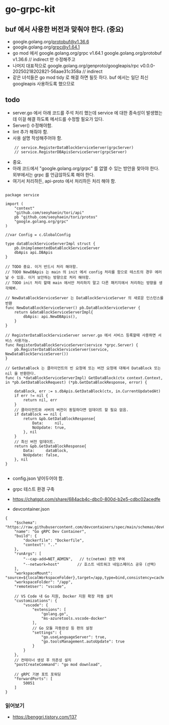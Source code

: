# go-grpc-kit

## buf 에서 사용한 버전과 맞춰야 한다. (중요)
- google.golang.org/protobuf@v1.36.6
- google.golang.org/grpc@v1.64.1
- go mod 에서 google.golang.org/grpc v1.64.1 google.golang.org/protobuf v1.36.6 // indirect 만 수정해주고   
- 나머지 대표적으로 google.golang.org/genproto/googleapis/rpc v0.0.0-20250218202821-56aae31c358a // indirect  
- 같은 녀석들은 go mod tidy 로 해결 하면 될듯 하다. buf 에서는 일단 최신 googleapis 사용하도록 했으므로   

## todo
- server.go 에서 아래 코드를 주석 처리 했는데 service 에 대한 종속성이 발생했는데 이걸 해결 하도록 메서드를 수정할 필요가 있다.  
- Server() 수정해야함.  
- lint 추가 해줘야 함.  
- 사용 설명 작성해주어야 함.    

```aiignore
    // service.RegisterDataBlockServiceServer(grpcServer)
    // service.RegisterDBApisServiceServer(grpcServer)
```
- 중요.  
- 아래 코드에서 "google.golang.org/grpc" 를 없앨 수 있는 방안을 찾아야 한다. 외부에서는 grpc 를 언급않하도록 해야 한다.  
- 여기서 처리하든, api-proto 에서 처리하든 처리 해야 함.  
```aiignore

package service

import (
	"context"
	"github.com/seoyhaein/tori/api"
	pb "github.com/seoyhaein/tori/protos"
	"google.golang.org/grpc"
)

//var Config = c.GlobalConfig

type dataBlockServiceServerImpl struct {
	pb.UnimplementedDataBlockServiceServer
	dbApis api.DBApis
}

// TODO 중요. 이거 반드시 처리 해야함.
// TODO NewDBApis 는 main 의 init 에서 config 처리를 함으로 테스트의 경우 에러 날 수 있음. 이거 보안하는 방향으로 처리 해야함.
// TODO init 처리 할때 main 에서만 처리하지 말고 다른 패키지에서 처리하는 방향을 생각해봐.

// NewDataBlockServiceServer 는 DataBlockServiceServer 의 새로운 인스턴스를 반환
func NewDataBlockServiceServer() pb.DataBlockServiceServer {
	return &dataBlockServiceServerImpl{
		dbApis: api.NewDBApis(),
	}
}

// RegisterDataBlockServiceServer server.go 에서 서비스 등록할때 사용하면 서비스 사용가능.
func RegisterDataBlockServiceServer(service *grpc.Server) {
	pb.RegisterDataBlockServiceServer(service, NewDataBlockServiceServer())
}

// GetDataBlock 는 클라이언트의 빈 요청에 또는 버전 요청에 대해서 DataBlock 또는 nil 을 반환한다.
func (s *dataBlockServiceServerImpl) GetDataBlock(ctx context.Context, in *pb.GetDataBlockRequest) (*pb.GetDataBlockResponse, error) {

	dataBlock, err := s.dbApis.GetDataBlock(ctx, in.CurrentUpdatedAt)
	if err != nil {
		return nil, err
	}
	// 클라이언트와 서버의 버전이 동일하다면 업데이트 할 필요 없음.
	if dataBlock == nil {
		return &pb.GetDataBlockResponse{
			Data:     nil,
			NoUpdate: true,
		}, nil
	}
	// 최신 버전 업데이트.
	return &pb.GetDataBlockResponse{
		Data:     dataBlock,
		NoUpdate: false,
	}, nil
}


```
- config.json 넣어두어야 함.

- grpc 테스트 환경 구축
- https://chatgpt.com/share/684acb4c-dbc0-800d-b2e5-cdbc02acedfe

- devcontainer.json

```
{
    "$schema": "https://raw.githubusercontent.com/devcontainers/spec/main/schemas/devContainer.base.schema.json",
    "name": "Go gRPC Dev Container",
    "build": {
        "dockerfile": "Dockerfile",
        "context": ".."
    },
    "runArgs": [
        "--cap-add=NET_ADMIN",   // tc(netem) 권한 부여
        "--network=host"        // 호스트 네트워크 네임스페이스 공유 (선택)
    ],
    "workspaceMount": "source=${localWorkspaceFolder},target=/app,type=bind,consistency=cached",
    "workspaceFolder": "/app",
    "remoteUser": "vscode",

    // VS Code 내 Go 지원, Docker 지원 확장 자동 설치
    "customizations": {
        "vscode": {
            "extensions": [
                "golang.go",
                "ms-azuretools.vscode-docker"
            ],
            // Go 모듈 자동완성 등 편의 설정
            "settings": {
                "go.useLanguageServer": true,
                "go.toolsManagement.autoUpdate": true
            }
        }
    },
    // 컨테이너 생성 후 의존성 설치
    "postCreateCommand": "go mod download",

    // gRPC 기본 포트 포워딩
    "forwardPorts": [
        50051
    ]
}
```

### 읽어보기
- https://benggri.tistory.com/137
